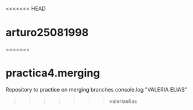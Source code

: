 <<<<<<< HEAD
# arturo25081998
=======
# practica4.merging
Repository to practice on merging branches 
console.log "VALERIA ELIAS"

>>>>>>> valeriaelias
